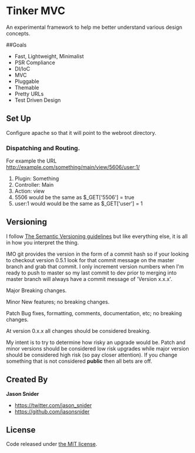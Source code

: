 # Tinker MVC

An experimental framework to help me better understand various design concepts.

##Goals

* Fast, Lightweight, Minimalist
* PSR Compliance 
* DI/IoC
* MVC
* Pluggable
* Themable
* Pretty URLs
* Test Driven Design

## Set Up

Configure apache so that it will point to the webroot directory.

### Dispatching and Routing. 

For example the URL http://example.com/something/main/view/5606/user:1/

1. Plugin: Something
1. Controller: Main
1. Action: view
1. 5506 would be the same as $_GET['5506'] = true
1. user:1 would would be the same as $_GET['user'] = 1


## Versioning

I follow [The Semantic Versioning guidelines](http://semver.org/) but like 
everything else, it is all in how you interpret the thing. 

IMO git provides the version in the form of a commit hash so if your looking to 
checkout version 0.5.1 look for that commit message on the master branch and
grab that commit. I only increment version numbers when I'm ready to push to 
master so my last commit to dev prior to merging into master branch will always 
have a commit message of 'Version x.x.x'.

Major
    Breaking changes.

Minor 
    New features; no breaking changes.

Patch
    Bug fixes, formatting, comments, documentation, etc; no breaking changes.

At version 0.x.x all changes should be considered breaking. 

My intent is to try to determine how risky an upgrade would be. Patch and minor 
versions should be considered low risk upgrades while major version should be 
considered high risk (so pay closer attention). If you change something that
is not considered __public__ then all bets are off.

## Created By

**Jason Snider**

* <https://twitter.com/jason_snider>
* <https://github.com/jasonsnider>

## License

Code released under [the MIT license](https://github.com/jasonsnider/tinker-mvc/blob/master/LICENSE.txt).